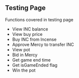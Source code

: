 ## Testing Page

Functions covered in testing page
- View INC balance
- View buy price
- Buy INC from Incense
- Approve Mercy to transfer INC
- View pot
- Bid in Mercy
- Get game end time
- Get isGameEnded flag
- Win the pot